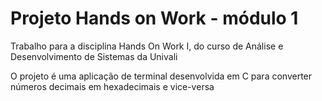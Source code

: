 # Projeto Hands on Work - módulo 1  
Trabalho para a disciplina Hands On Work I, do curso de Análise e Desenvolvimento de Sistemas da Univali

O projeto é uma aplicação de terminal desenvolvida em C para converter números decimais em hexadecimais e vice-versa

